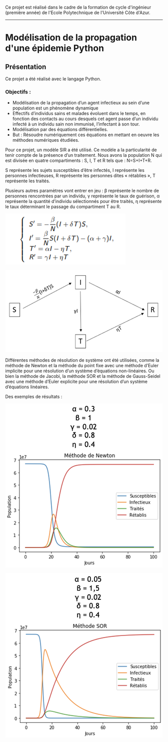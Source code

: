  Ce projet est réalisé dans le cadre de la formation de cycle d'ingénieur (première année) de l'Ecole Polytechnique de l'Université Côte d'Azur.
***
# Modélisation de la propagation d'une épidemie Python

## Présentation
Ce projet a été réalisé avec le langage Python.

### Objectifs :
* Modélisation de la propagation d’un agent infectieux au sein d’une population est un phénomène dynamique
* Effectifs d’individus sains et malades évoluent dans le temps, en fonction des contacts au cours desquels cet agent passe d’un individu infecté à un individu sain non immunisé, l’infectant à son tour.
* Modélisation par des équations différentielles.
* But : Résoudre numériquement ces équations en mettant en oeuvre les méthodes numériques étudiées.

Pour ce projet, un modèle SIR a été utilisé. Ce modèle a la particularité de tenir compte de la présence d’un traitement. Nous avons la population N qui est divisée en quatre compartiments : S, I, T et R tels que : N=S+I+T+R.

S représente les sujets susceptibles d’être infectés, I représente les personnes infectieuses, R représente les personnes dites « rétablies », T représente les traités.

Plusieurs autres paramètres vont entrer en jeu : β représente le nombre de personnes rencontrées par un individu, γ représente le taux de guérison, α représente la quantité d’individu sélectionnés pour être traités, η représente le taux déterminant le passage du compartiment T au R.

![alt text](https://github.com/JulienChoukroun/Modelisation-de-la-propagation-d-une-epidemie-Python/blob/master/Images/SystemeEquations.png "Système d'équations de départ")

![alt text](https://github.com/JulienChoukroun/Modelisation-de-la-propagation-d-une-epidemie-Python/blob/master/Images/Modele.png "Modèle")

Différentes méthodes de résolution de système ont été utilisées, comme la méthode de Newton et la méthode du point fixe avec une méthode d’Euler implicite pour une résolution d’un système d’équations non-linéaires. Ou bien la méthode de Jacobi, la méthode SOR et la méthode de Gauss-Seidel avec une méthode d’Euler explicite pour une résolution d’un système d’équations linéaires.

Des exemples de résultats :

![alt text](https://github.com/JulienChoukroun/Modelisation-de-la-propagation-d-une-epidemie-Python/blob/master/Images/Resultat1.png "Résultats 1")

![alt text](https://github.com/JulienChoukroun/Modelisation-de-la-propagation-d-une-epidemie-Python/blob/master/Images/Resultat2.png "Résultats 2")

